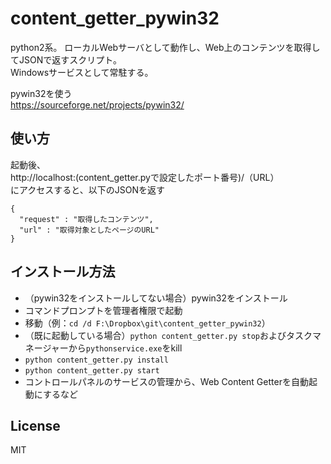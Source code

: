 # content_getter_pywin32

python2系。
ローカルWebサーバとして動作し、Web上のコンテンツを取得してJSONで返すスクリプト。  
Windowsサービスとして常駐する。

pywin32を使う  
https://sourceforge.net/projects/pywin32/

## 使い方

起動後、     
http://localhost:(content_getter.pyで設定したポート番号)/（URL）      
にアクセスすると、以下のJSONを返す

```
{
  "request" : "取得したコンテンツ",
  "url" : "取得対象としたページのURL"
}
```


## インストール方法

- （pywin32をインストールしてない場合）pywin32をインストール
- コマンドプロンプトを管理者権限で起動
- 移動（例：`cd /d F:\Dropbox\git\content_getter_pywin32`）
- （既に起動している場合）`python content_getter.py stop`およびタスクマネージャーから`pythonservice.exe`をkill
- `python content_getter.py install`
- `python content_getter.py start`
- コントロールパネルのサービスの管理から、Web Content Getterを自動起動にするなど


## License
MIT
